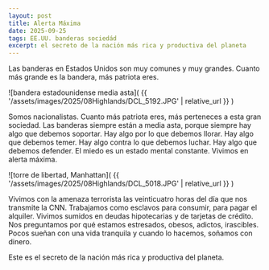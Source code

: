 ```yaml
---
layout: post
title: Alerta Máxima
date: 2025-09-25
tags: EE.UU. banderas sociedád
excerpt: el secreto de la nación más rica y productiva del planeta
---
```


Las banderas en Estados Unidos son muy comunes y muy grandes. Cuanto más grande
es la bandera, más patriota eres.

![bandera estadounidense media asta](
  {{ '/assets/images/2025/08Highlands/DCL_5192.JPG' | relative_url }}
)

Somos nacionalistas. Cuanto más patriota eres, más perteneces a esta gran
sociedad. Las banderas siempre están a media asta, porque siempre hay algo que
debemos soportar. Hay algo por lo que debemos llorar. Hay algo que debemos
temer. Hay algo contra lo que debemos luchar. Hay algo que debemos defender.
El miedo es un estado mental constante. Vivimos en alerta máxima.

![torre de libertad, Manhattan](
  {{ '/assets/images/2025/08Highlands/DCL_5018.JPG' | relative_url }}
)

Vivimos con la amenaza terrorista las veinticuatro horas del día que nos
transmite la CNN.  Trabajamos como esclavos para consumir, para pagar el
alquiler. Vivimos sumidos en deudas hipotecarias y de tarjetas de crédito.  Nos
preguntamos por qué estamos estresados, obesos, adictos, irascibles. Pocos
sueñan con una vida tranquila y cuando lo hacemos, soñamos con dinero.

Este es el secreto de la nación más rica y productiva del planeta.

